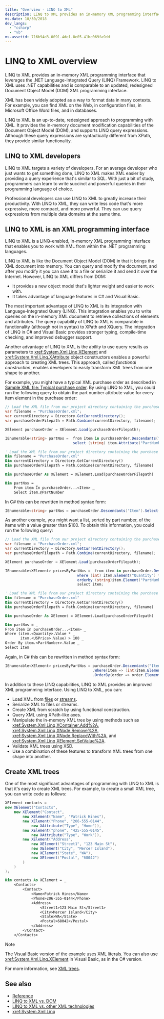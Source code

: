 ```yaml
---
title: "Overview - LINQ to XML"
description: LINQ to XML provides an in-memory XML programming interface that' based on .NET capabilities, and comparable to an updated DOM API.
ms.date: 10/30/2018
dev_langs:
  - "csharp"
  - "vb"
ms.assetid: 716b94d3-0091-4de1-8e05-41bc069fa9dd
---
```


# LINQ to XML overview

LINQ to XML provides an in-memory XML programming interface that leverages the .NET Language-Integrated Query (LINQ) Framework. LINQ to XML uses .NET capabilities and is comparable to an updated, redesigned Document Object Model (DOM) XML programming interface.

XML has been widely adopted as a way to format data in many contexts. For example, you can find XML on the Web, in configuration files, in Microsoft Office Word files, and in databases.

LINQ to XML is an up-to-date, redesigned approach to programming with XML. It provides the in-memory document modification capabilities of the Document Object Model (DOM), and supports LINQ query expressions. Although these query expressions are syntactically different from XPath, they provide similar functionality.

## LINQ to XML developers

LINQ to XML targets a variety of developers. For an average developer who just wants to get something done, LINQ to XML makes XML easier by providing a query experience that's similar to SQL. With just a bit of study, programmers can learn to write succinct and powerful queries in their programming language of choice.

Professional developers can use LINQ to XML to greatly increase their productivity. With LINQ to XML, they can write less code that's more expressive, more compact, and more powerful. They can use query expressions from multiple data domains at the same time.

## LINQ to XML is an XML programming interface

LINQ to XML is a LINQ-enabled, in-memory XML programming interface that enables you to work with XML from within the .NET programming languages.

LINQ to XML is like the Document Object Model (DOM) in that it brings the XML document into memory. You can query and modify the document, and after you modify it you can save it to a file or serialize it and send it over the Internet. However, LINQ to XML differs from DOM:

- It provides a new object model that's lighter weight and easier to work with.
- It takes advantage of language features in C# and Visual Basic.

The most important advantage of LINQ to XML is its integration with Language-Integrated Query (LINQ). This integration enables you to write queries on the in-memory XML document to retrieve collections of elements and attributes. The query capability of LINQ to XML is comparable in functionality (although not in syntax) to XPath and XQuery. The integration of LINQ in C# and Visual Basic provides stronger typing, compile-time checking, and improved debugger support.

Another advantage of LINQ to XML is the ability to use query results as parameters to <xref:System.Xml.Linq.XElement> and <xref:System.Xml.Linq.XAttribute> object constructors enables a powerful approach to creating XML trees. This approach, called *functional construction*, enables developers to easily transform XML trees from one shape to another.

For example, you might have a typical XML purchase order as described in [Sample XML file: Typical purchase order](sample-xml-file-typical-purchase-order.md). By using LINQ to XML, you could run the following query to obtain the part number attribute value for every item element in the purchase order:

```csharp
// Load the XML file from our project directory containing the purchase orders
var filename = "PurchaseOrder.xml";
var currentDirectory = Directory.GetCurrentDirectory();
var purchaseOrderFilepath = Path.Combine(currentDirectory, filename);

XElement purchaseOrder = XElement.Load(purchaseOrderFilepath);

IEnumerable<string> partNos =  from item in purchaseOrder.Descendants("Item")
                               select (string) item.Attribute("PartNumber");
```

```vb
' Load the XML file from our project directory containing the purchase orders
Dim filename = "PurchaseOrder.xml"
Dim currentDirectory = Directory.GetCurrentDirectory()
Dim purchaseOrderFilepath = Path.Combine(currentDirectory, filename)

Dim purchaseOrder As XElement = XElement.Load(purchaseOrderFilepath)

Dim partNos = _
    From item In purchaseOrder...<Item> _
    Select item.@PartNumber
```

In C# this can be rewritten in method syntax form:

```csharp
IEnumerable<string> partNos = purchaseOrder.Descendants("Item").Select(x => (string) x.Attribute("PartNumber"));
```

As another example, you might want a list, sorted by part number, of the items with a value greater than $100. To obtain this information, you could run the following query:

```csharp
// Load the XML file from our project directory containing the purchase orders
var filename = "PurchaseOrder.xml";
var currentDirectory = Directory.GetCurrentDirectory();
var purchaseOrderFilepath = Path.Combine(currentDirectory, filename);

XElement purchaseOrder = XElement.Load(purchaseOrderFilepath);

IEnumerable<XElement> pricesByPartNos =  from item in purchaseOrder.Descendants("Item")
                                 where (int) item.Element("Quantity") * (decimal) item.Element("USPrice") > 100
                                 orderby (string)item.Element("PartNumber")
                                 select item;
```

```vb
' Load the XML file from our project directory containing the purchase orders
Dim filename = "PurchaseOrder.xml"
Dim currentDirectory = Directory.GetCurrentDirectory()
Dim purchaseOrderFilepath = Path.Combine(currentDirectory, filename)

Dim purchaseOrder As XElement = XElement.Load(purchaseOrderFilepath)

Dim partNos = _
From item In purchaseOrder...<Item> _
Where (item.<Quantity>.Value * _
       item.<USPrice>.Value) > 100 _
Order By item.<PartNumber>.Value _
Select item
```

Again, in C# this can be rewritten in method syntax form:

```csharp
IEnumerable<XElement> pricesByPartNos = purchaseOrder.Descendants("Item")
                                        .Where(item => (int)item.Element("Quantity") * (decimal)item.Element("USPrice") > 100)
                                        .OrderBy(order => order.Element("PartNumber"));
```

In addition to these LINQ capabilities, LINQ to XML provides an improved XML programming interface. Using LINQ to XML, you can:

- Load XML from [files](load-xml-file.md) or [streams](stream-xml-fragments-xmlreader.md).
- Serialize XML to files or streams.
- Create XML from scratch by using functional construction.
- Query XML using XPath-like axes.
- Manipulate the in-memory XML tree by using methods such as <xref:System.Xml.Linq.XContainer.Add%2A>, <xref:System.Xml.Linq.XNode.Remove%2A>, <xref:System.Xml.Linq.XNode.ReplaceWith%2A>, and <xref:System.Xml.Linq.XElement.SetValue%2A>.
- Validate XML trees using XSD.
- Use a combination of these features to transform XML trees from one shape into another.

## Create XML trees

One of the most significant advantages of programming with LINQ to XML is that it's easy to create XML trees. For example, to create a small XML tree, you can write code as follows:

```csharp
XElement contacts =
new XElement("Contacts",
    new XElement("Contact",
        new XElement("Name", "Patrick Hines"),
        new XElement("Phone", "206-555-0144",
            new XAttribute("Type", "Home")),
        new XElement("phone", "425-555-0145",
            new XAttribute("Type", "Work")),
        new XElement("Address",
            new XElement("Street1", "123 Main St"),
            new XElement("City", "Mercer Island"),
            new XElement("State", "WA"),
            new XElement("Postal", "68042")
        )
    )
);
```

```vb
Dim contacts As XElement = _
    <Contacts>
        <Contact>
            <Name>Patrick Hines</Name>
            <Phone>206-555-0144</Phone>
            <Address>
                <Street1>123 Main St</Street1>
                <City>Mercer Island</City>
                <State>WA</State>
                <Postal>68042</Postal>
            </Address>
        </Contact>
    </Contacts>
```

> [!NOTE]
> The Visual Basic version of the example uses XML literals. You can also use <xref:System.Xml.Linq.XElement> in Visual Basic, as in the C# version.

For more information, see [XML trees](functional-construction.md).

## See also

- [Reference](reference.md)
- [LINQ to XML vs. DOM](linq-xml-vs-dom.md)
- [LINQ to XML vs. other XML technologies](linq-xml-vs-xml-technologies.md)
- <xref:System.Xml.Linq>

